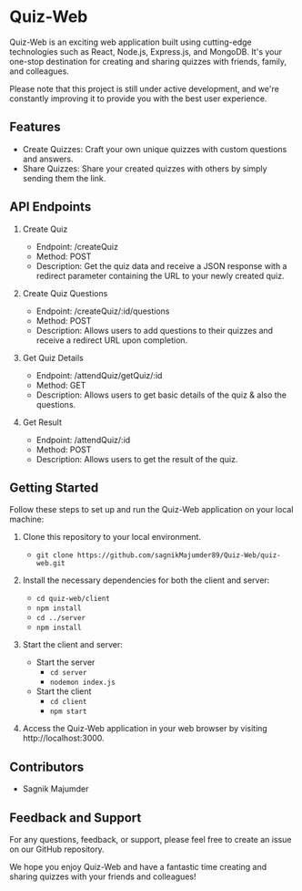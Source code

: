 # Quiz-Web

Quiz-Web is an exciting web application built using cutting-edge technologies such as React, Node.js, Express.js, and MongoDB. It's your one-stop destination for creating and sharing quizzes with friends, family, and colleagues.

Please note that this project is still under active development, and we're constantly improving it to provide you with the best user experience.

## Features

- Create Quizzes: Craft your own unique quizzes with custom questions and answers.
- Share Quizzes: Share your created quizzes with others by simply sending them the link.

## API Endpoints

1. Create Quiz

   - Endpoint: /createQuiz
   - Method: POST
   - Description: Get the quiz data and receive a JSON response with a redirect parameter containing the URL to your newly created quiz.

2. Create Quiz Questions

   - Endpoint: /createQuiz/:id/questions
   - Method: POST
   - Description: Allows users to add questions to their quizzes and receive a redirect URL upon completion.

3. Get Quiz Details

   - Endpoint: /attendQuiz/getQuiz/:id
   - Method: GET
   - Description: Allows users to get basic details of the quiz & also the questions.

4. Get Result
   - Endpoint: /attendQuiz/:id
   - Method: POST
   - Description: Allows users to get the result of the quiz.

## Getting Started

Follow these steps to set up and run the Quiz-Web application on your local machine:

1. Clone this repository to your local environment.

   - `git clone https://github.com/sagnikMajumder89/Quiz-Web/quiz-web.git`

2. Install the necessary dependencies for both the client and server:

   - `cd quiz-web/client`
   - `npm install`
   - `cd ../server`
   - `npm install`

3. Start the client and server:

   - Start the server
     - `cd server`
     - `nodemon index.js`
   - Start the client
     - `cd client`
     - `npm start`

4. Access the Quiz-Web application in your web browser by visiting http://localhost:3000.

## Contributors

- Sagnik Majumder

## Feedback and Support

For any questions, feedback, or support, please feel free to create an issue on our GitHub repository.

We hope you enjoy Quiz-Web and have a fantastic time creating and sharing quizzes with your friends and colleagues!
